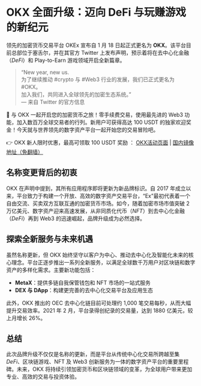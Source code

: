 # OKX 全面升级：迈向 DeFi 与玩赚游戏的新纪元

领先的加密货币交易平台 OKEx 宣布自 1 月 18 日起正式更名为 **OKX**。该平台目前总部位于塞舌尔，并在其官方 Twitter 上发布声明，预示着将在去中心化金融（*DeFi*）和 Play-to-Earn 游戏领域开启全新篇章。

> “New year, new us.  
> 为了继续推动 #crypto 与 #Web3 行业的发展，我们已正式更名为 #OKX。  
> 加入我们，共同进入全球领先的加密生态系统。”  
> — 来自 Twitter 的官方信息

🚀 与 OKX 一起开启您的加密货币之旅！零手续费交易，使用最先进的 Web3 功能，加入数百万全球交易者的行列。新用户可获得高达 100 USDT 的独家欢迎奖金！今天就与世界领先的数字资产平台一起开始您的交易冒险吧。

👉 OKX 新人限时优惠，最高可领取 100 USDT 奖励 ： [OKX活动页面](https://bit.ly/OKXe) | [国内镜像地址（免翻墙）](https://bit.ly/okX)

## 名称变更背后的初衷

OKX 在声明中提到，其所有应用程序即将更新为新品牌标识。自 2017 年成立以来，平台致力于构建一个开放、高效的数字资产交易平台，“Ex”最初代表着一个自由交流、买卖双方互联互通的加密货币市场。如今，随着加密市场市值突破 2 万亿美元、数字资产迎来高速发展，从非同质化代币（*NFT*）到去中心化金融（*DeFi*）再到 Web3 的迅速崛起，品牌升级成为必然选择。

## 探索全新服务与未来机遇

虽然名称更新，但 OKX 始终坚守以客户为中心、推动去中心化及智能化未来的核心理念。平台正逐步推出一系列全新服务，以满足全球数千万用户对区块链和数字资产的多样化需求。主要新功能包括：

- **MetaX**：提供多链自我保管钱包和 NFT 市场的一站式服务  
- **DEX 与 DApp**：构建更完善的去中心化交易平台及应用生态

此外，OKX 推出的 OEC 去中心化链目前可处理约 1,000 笔交易每秒，从而大幅提升交易效率。2021 年 2 月，平台录得创纪录的交易量，达到 1880 亿美元，较上月增长 26%。

## 总结

此次品牌升级不仅仅是名称的更新，而是平台从传统中心化交易所跨越至集 *DeFi*、区块链游戏、NFT 及 Web3 创新服务为一体的数字资产平台的重要里程碑。未来，OKX 将持续引领加密货币和区块链领域的变革，为全球用户带来更加专业、高效的交易与投资体验。